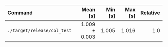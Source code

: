 | Command | Mean [s] | Min [s] | Max [s] | Relative |
|:---|---:|---:|---:|---:|
| `./target/release/col_test` | 1.009 ± 0.003 | 1.005 | 1.016 | 1.0 |
